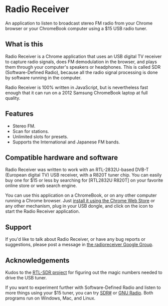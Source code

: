 # Radio Receiver

An application to listen to broadcast stereo FM radio from your Chrome browser or your ChromeBook computer using a $15 USB radio tuner.

## What is this

Radio Receiver is a Chrome application that uses an USB digital TV receiver to capture radio signals, does FM demodulation in the browser, and plays them through your computer's speakers or headphones. This is called SDR (Software-Defined Radio), because all the radio signal processing is done by software running in the computer.

Radio Receiver is 100% written in JavaScript, but is nevertheless fast enough that it can run on a 2012 Samsung ChromeBook laptop at full quality.

## Features

* Stereo FM.
* Scan for stations.
* Unlimited slots for presets.
* Supports the International and Japanese FM bands.

## Compatible hardware and software

Radio Receiver was written to work with an RTL-2832U-based DVB-T (European digital TV) USB receiver, with a R820T tuner chip. You can easily buy one for $15 or less by searching for [RTL2832U R820T] on your favorite online store or web search engine.

You can use this application on a ChromeBook, or on any other computer running a Chrome browser. Just [install it using the Chrome Web Store](https://chrome.google.com/webstore/detail/radio-receiver/miieomcelenidlleokajkghmifldohpo) or any other mechanism, plug in your USB dongle, and click on the icon to start the Radio Receiver application.

## Support

If you'd like to talk about Radio Receiver, or have any bug reports or suggestions, please post a message in [the radioreceiver Google Group](https://groups.google.com/forum/#!forum/radioreceiver).

## Acknowledgements

Kudos to the [RTL-SDR project](http://sdr.osmocom.org/trac/wiki/rtl-sdr) for figuring out the magic numbers needed to drive the USB tuner.

If you want to experiment further with Software-Defined Radio and listen to more things using your $15 tuner, you can try [SDR#](http://sdrsharp.com/) or [GNU Radio](http://gnuradio.org/). Both programs run on Windows, Mac, and Linux.

